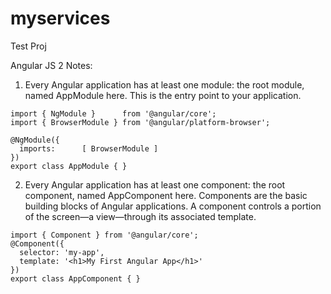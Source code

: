 # myservices
Test Proj

Angular JS 2 Notes:

1) Every Angular application has at least one module: the root module, named AppModule here. This is the entry point to your application.
```
import { NgModule }      from '@angular/core';
import { BrowserModule } from '@angular/platform-browser';

@NgModule({
  imports:      [ BrowserModule ]
})
export class AppModule { }
```


2) Every Angular application has at least one component: the root component, named AppComponent here. Components are the basic building blocks of Angular applications. A component controls a portion of the screen—a view—through its associated template.
```
import { Component } from '@angular/core';
@Component({
  selector: 'my-app',
  template: '<h1>My First Angular App</h1>'
})
export class AppComponent { }
```

